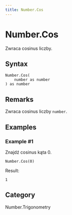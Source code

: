 ```yaml
---
title: Number.Cos
---
```


# Number.Cos


Zwraca cosinus liczby.


## Syntax

```powerquery
Number.Cos(
    number as number
) as number
```


## Remarks

Zwraca cosinus liczby <code>number</code>.


## Examples

### Example #1 
Znajdź cosinus kąta 0.
```powerquery
Number.Cos(0)
```

Result: 
```powerquery
1
```




## Category
Number.Trigonometry
